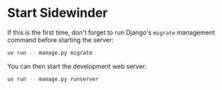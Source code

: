 # Start Sidewinder

If this is the first time, don't forget to run Django's `migrate` management command before starting
the server:

```bash
uv run -- manage.py migrate
```

You can then start the development web server:

```bash
uv run -- manage.py runserver
```
